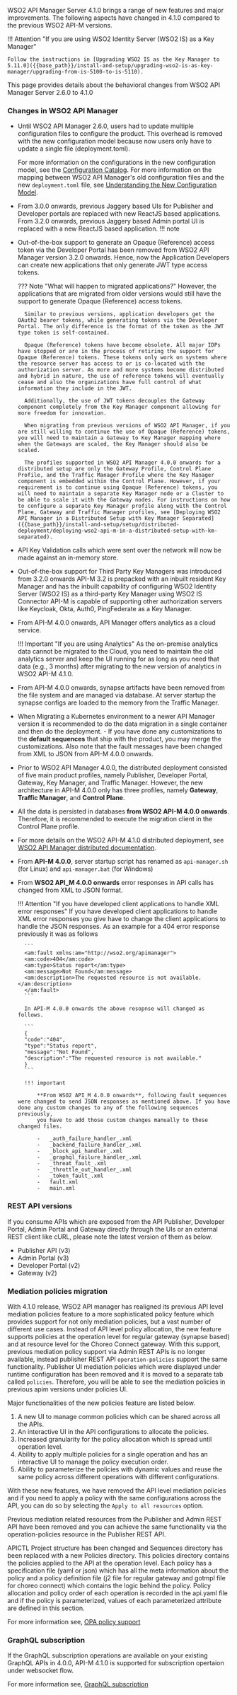 WSO2 API Manager Server 4.1.0 brings a range of new features and major improvements. The following aspects have changed in 4.1.0 compared to the previous WSO2 API-M versions.

!!! Attention "If you are using WSO2 Identity Server (WSO2 IS) as a Key Manager"

    Follow the instructions in [Upgrading WSO2 IS as the Key Manager to 5.11.0]({{base_path}}/install-and-setup/upgrading-wso2-is-as-key-manager/upgrading-from-is-5100-to-is-5110). 

This page provides details about the behavioral changes from WSO2 API Manager Server 2.6.0 to 4.1.0

### Changes in WSO2 API Manager

- Until WSO2 API Manager 2.6.0, users had to update multiple configuration files to configure the product. This overhead is removed with the new configuration model because now users only have to update a single file (deployment.toml). 
  
    For more information on the configurations in the new configuration model, see the [Configuration Catalog]({{base_path}}/reference/config-catalog).
    For more information on the mapping between WSO2 API Manager's old configuration files and the new `deployment.toml` file, see [Understanding the New Configuration Model]({{base_path}}/reference/understanding-the-new-configuration-model).
  
- From 3.0.0 onwards, previous Jaggery based UIs for Publisher and Developer portals are replaced with new ReactJS based applications. From 3.2.0 onwards, previous Jaggery based Admin portal UI is replaced with a new ReactJS based application.
    !!! note
    
- Out-of-the-box support to generate an Opaque (Reference) access token via the Developer Portal has been removed from WSO2 API Manager version 3.2.0 onwards. Hence, now the Application Developers can create new applications that only generate JWT type access tokens.

    ??? Note "What will happen to migrated applications?"
        However, the applications that are migrated from older versions would still have the support to generate Opaque (Reference) access tokens.
        
        Similar to previous versions, application developers get the OAuth2 bearer tokens, while generating tokens via the Developer Portal. The only difference is the format of the token as the JWT type token is self-contained.
      
        Opaque (Reference) tokens have become obsolete. All major IDPs have stopped or are in the process of retiring the support for Opaque (Reference) tokens. These tokens only work on systems where the resource server has access to or is co-located with the authorization server. As more and more systems become distributed and hybrid in nature, the use of reference tokens will eventually cease and also the organizations have full control of what information they include in the JWT. 
      
        Additionally, the use of JWT tokens decouples the Gateway component completely from the Key Manager component allowing for more freedom for innovation.
      
        When migrating from previous versions of WSO2 API Manager, if you are still willing to continue the use of Opaque (Reference) tokens, you will need to maintain a Gateway to Key Manager mapping where when the Gateways are scaled, the Key Manager should also be scaled. 
      
        The profiles supported in WSO2 API Manager 4.0.0 onwards for a distributed setup are only the Gateway Profile, Control Plane Profile, and the Traffic Manager Profile where the Key Manager component is embedded within the Control Plane. However, if your requirement is to continue using Opaque (Reference) tokens, you will need to maintain a separate Key Manager node or a Cluster to be able to scale it with the Gateway nodes. For instructions on how to configure a separate Key Manager profile along with the Control Plane, Gateway and Traffic Manager profiles, see [Deploying WSO2 API Manager in a Distributed Setup with Key Manager Separated]({{base_path}}/install-and-setup/setup/distributed-deployment/deploying-wso2-api-m-in-a-distributed-setup-with-km-separated).

- API Key Validation calls which were sent over the network will now be made against an in-memory store.

- Out-of-the-box support for Third Party Key Managers was introduced from 3.2.0 onwards
  API-M 3.2 is prepacked with an inbuilt resident Key Manager and has the inbuilt capability of configuring WSO2 Identity Server (WSO2 IS) as a third-party Key Manager using WSO2 IS Connector
  API-M is capable of supporting other authorization servers like Keycloak, Okta, Auth0, PingFederate as a Key Manager.

- From API-M 4.0.0 onwards, API Manager offers analytics as a cloud service.

    !!! Important "If you are using Analytics"
        As the on-premise analytics data cannot be migrated to the Cloud, you need to maintain the old analytics server and keep the UI running for as long as you need that data (e.g., 3 months) after migrating to the new version of analytics in WSO2 API-M 4.1.0.
  
- From API-M 4.0.0 onwards, synapse artifacts have been removed from the file system and are managed via database. At server startup the synapse configs are loaded to the memory from the Traffic Manager.

- When Migrating a Kubernetes environment to a newer API Manager version it is recommended to do the data migration in a single container and then do the deployment.  - If you have done any customizations to the **default sequences** that ship with the product, you may merge the customizations. Also note that the fault messages have been changed from XML to JSON from API-M 4.0.0 onwards.

- Prior to WSO2 API Manager 4.0.0, the distributed deployment consisted of five main product profiles, namely Publisher, Developer Portal, Gateway, Key Manager, and Traffic Manager. However, the new architecture in API-M 4.0.0 only has three profiles, namely **Gateway**, **Traffic Manager**, and **Control Plane**.

- All the data is persisted in databases **from WSO2 API-M 4.0.0 onwards**. Therefore, it is recommended to execute the migration client in the Control Plane profile.

- For more details on the WSO2 API-M 4.1.0 distributed deployment, see [WSO2 API Manager distributed documentation]({{base_path}}/install-and-setup/setup/distributed-deployment/understanding-the-distributed-deployment-of-wso2-api-m).

- From **API-M 4.0.0**,  server startup script has renamed as <code>api-manager.sh</code> (for Linux) and <code>api-manager.bat</code> (for Windows)

- From **WSO2 API_M 4.0.0 onwards** error responses in API calls has changed from XML to JSON format.

    !!! Attention "If you have developed client applications to handle XML error responses"
        If you have developed client applications to handle XML error responses you give have to change the client applications to handle the JSON responses.
        As an example for a 404 error response previously it was as follows
        
        ```
        <am:fault xmlns:am="http://wso2.org/apimanager">
        <am:code>404</am:code>
        <am:type>Status report</am:type>
        <am:message>Not Found</am:message>
        <am:description>The requested resource is not available.</am:description>
        </am:fault>
        ```
  
        In API-M 4.0.0 onwards the above resopnse will changed as follows.
          
        ```  
        {
        "code":"404",
        "type":"Status report",
        "message":"Not Found",
        "description":"The requested resource is not available."
        }
        ```
    
        !!! important
                
            **From WSO2 API_M 4.0.0 onwards**, following fault sequences were changed to send JSON responses as mentioned above. If you have done any custom changes to any of the following sequences previously,
            you have to add those custom changes manually to these changed files. 
            
            -   _auth_failure_handler_.xml
            -   _backend_failure_handler_.xml
            -   _block_api_handler_.xml
            -   _graphql_failure_handler_.xml
            -   _threat_fault_.xml
            -   _throttle_out_handler_.xml
            -   _token_fault_.xml
            -   fault.xml
            -   main.xml  

### REST API versions
If you consume APIs which are exposed from the API Publisher, Developer Portal, Admin Portal and Gateway directly through the UIs or an external REST client like cURL, please note the latest version of them as below.

-   Publisher API (v3)
-   Admin Portal (v3)
-   Developer Portal (v2)
-   Gateway (v2)

### Mediation policies migration

With 4.1.0 release, WSO2 API manager has realigned its previous API level mediation policies feature to a more sophisticated policy feature which provides support for not only mediation policies, but a vast number of different use cases. Instead of API level policy allocation, the new feature supports policies at the operation level for regular gateway (synapse based) and at resource level for the Choreo Connect gateway. With this support, previous mediation policy support via Admin REST APIs is no longer available, instead  publisher REST API `operation-policies` support the same functionality. Publisher UI mediation policies which were displayed under runtime configuration has been removed and it is moved to a separate tab called `policies`. Therefore, you will be able to see the mediation policies in previous apim versions under policies UI.

Major functionalities of the new policies feature are listed below.

1. A new UI to manage common policies which can be shared across all the APIs.
2. An interactive UI in the API configurations to allocate the policies.
3. Increased granularity for the policy allocation which is spread until operation level.
4. Ability to apply multiple policies for a single operation and has an interactive UI to manage the policy execution order.
5. Ability to parameterize the policies with dynamic values and reuse the same policy across different operations with different configurations.

With these new features, we have removed the API level mediation policies and if you need to apply a policy with the same configurations across the API, you can do so by selecting the `Apply to all resources` option.

Previous mediation related resources from the Publisher and Admin REST API have been removed and you can achieve the same functionality via the operation-policies resource in the Publisher REST API.

APICTL Project structure has been changed and Sequences directory has been replaced with a new Policies directory. This policies directory contains the policies applied to the API at the operation level. Each policy has a specification file (yaml or json) which has all the meta information about the policy and a policy definition file (j2 file for regular gateway and gotmpl file for choreo connect) which contains the logic behind the policy. Policy allocation and policy order of each operation is recorded in the api.yaml file and if the policy is parameterized, values of each parameterized attribute are defined in this section.

For more information see, [OPA policy support]({{base_path}}/design/api-security/opa-validation/overview/#attaching-opa-policy)

### GraphQL subscription
If the GraphQL subscription operations are available on your existing GraphQL APIs in 4.0.0,  API-M 4.1.0 is supported for subscription opertaion under websocket flow.

For more information see, [GraphQL subscription]({{base_path}}/consume/invoke-apis/invoke-apis-using-tools/invoke-an-graphql-api-using-the-integrated-graphql-console/#invoke-a-graphql-subscription-operation)

